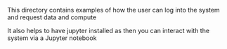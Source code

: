 This directory contains examples of how the user can log into the
system and request data and compute

It also helps to have jupyter installed as then you can interact
with the system via a Jupyter notebook

